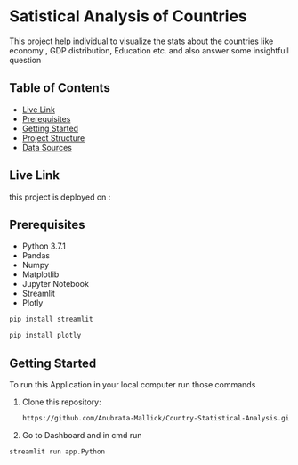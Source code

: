 # Satistical Analysis of Countries

This project help individual to visualize the stats about the countries like economy , GDP distribution, Education etc. and also answer some insightfull question

## Table of Contents

- [Live Link](#introduction)
- [Prerequisites](#prerequisites)
- [Getting Started](#getting-started)
- [Project Structure](#project-structure)
- [Data Sources](#data-sources)

## Live Link

this project is deployed on : 

## Prerequisites

- Python 3.7.1
- Pandas 
- Numpy
- Matplotlib
- Jupyter Notebook
- Streamlit
- Plotly

```bash
pip install streamlit
```
```bash
pip install plotly
```

## Getting Started

To run this Application in your local computer run those commands

1. Clone this repository:
   ```bash
   https://github.com/Anubrata-Mallick/Country-Statistical-Analysis.git
   ```
2. Go to Dashboard and in cmd run
```bash
streamlit run app.Python
```



